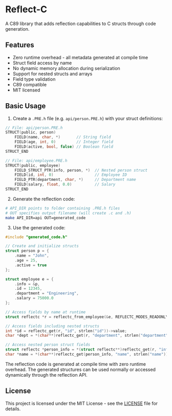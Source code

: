 # Reflect-C

A C89 library that adds reflection capabilities to C structs through code generation.

## Features
- Zero runtime overhead - all metadata generated at compile time
- Struct field access by name
- No dynamic memory allocation during serialization
- Support for nested structs and arrays
- Field type validation
- C89 compatible
- MIT licensed

## Basic Usage

1. Create a `.PRE.h` file (e.g. `api/person.PRE.h`) with your struct definitions:

```c
// File: api/person.PRE.h
STRUCT(public, person)
    FIELD(name, char, *)       // String field
    FIELD(age, int, 0)         // Integer field 
    FIELD(active, bool, false) // Boolean field
STRUCT_END
```

```c
// File: api/employee.PRE.h  
STRUCT(public, employee)
    FIELD_STRUCT_PTR(info, person, *)  // Nested person struct
    FIELD(id, int, 0)                  // Employee ID
    FIELD_PTR(department, char, *)     // Department name
    FIELD(salary, float, 0.0)          // Salary
STRUCT_END
```

2. Generate the reflection code:

```bash
# API_DIR points to folder containing .PRE.h files
# OUT specifies output filename (will create .c and .h)
make API_DIR=api OUT=generated_code
```

3. Use the generated code:

```c
#include "generated_code.h"

// Create and initialize structs
struct person p = {
    .name = "John",
    .age = 25,
    .active = true
};

struct employee e = {
    .info = &p,
    .id = 12345,
    .department = "Engineering",
    .salary = 75000.0
};

// Access fields by name at runtime
struct reflectc *r = reflectc_from_employee(&e, REFLECTC_MODES_READONLY, NULL);

// Access fields including nested structs
int *id = reflectc_get(r, "id", strlen("id"))->value;
char *dept = *(char**)reflectc_get(r, "department", strlen("department"))->value;

// Access nested person struct fields
struct reflectc *person_info = *(struct reflectc**)reflectc_get(r, "info", strlen("info"))->value;
char *name = *(char**)reflectc_get(person_info, "name", strlen("name"))->value;
```

The reflection code is generated at compile time with zero runtime overhead. The generated structures can be used normally or accessed dynamically through the reflection API.

## License

This project is licensed under the MIT License - see the [LICENSE](LICENSE) file for details.